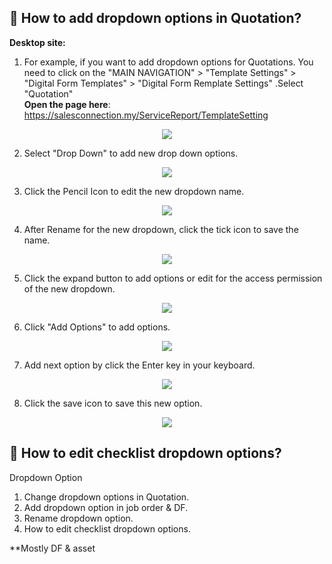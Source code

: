 ## 🔑 How to add dropdown options in Quotation?

**Desktop site:**<br>

1. For example, if you want to add dropdown options for Quotations. You need to click on the "MAIN NAVIGATION" > "Template Settings" > "Digital Form Templates" > "Digital Form Remplate Settings" .Select "Quotation"<br>
   **Open the page here**: https://salesconnection.my/ServiceReport/TemplateSetting

<p align="center">
    <img src="img/Dropdown_options_in_Quotation_1.png">
  </p>

2. Select "Drop Down" to add new drop down options. 

<p align="center">
    <img src="img/Dropdown_options_in_Quotation_2.png">
  </p>
  
3. Click the Pencil Icon to edit the new dropdown name.

<p align="center">
    <img src="img/Dropdown_options_in_Quotation_3.png">
  </p>
  
4. After Rename for the new dropdown, click the tick icon to save the name.

<p align="center">
    <img src="img/Dropdown_options_in_Quotation_4.png">
  </p>
  
5. Click the expand button to add options or edit for the access permission of the new dropdown.

<p align="center">
    <img src="img/Dropdown_options_in_Quotation_5.png">
  </p>
  
6. Click "Add Options" to add options.

<p align="center">
    <img src="img/Dropdown _options_in_Quotation_6.png">
  </p>
  
7. Add next option by click the Enter key in your keyboard.

<p align="center">
    <img src="img/Dropdown_options_in_Quotation_7.png">
  </p>
  
8. Click the save icon to save this new option.

<p align="center">
    <img src="img/Dropdown_options_in_Quotation_8.png">
  </p>
  
## 🔑 How to edit checklist dropdown options?





Dropdown Option
1. Change dropdown options in Quotation.
2. Add dropdown option in job order & DF.
3. Rename dropdown option.
4. How to edit checklist dropdown options.

**Mostly DF & asset



